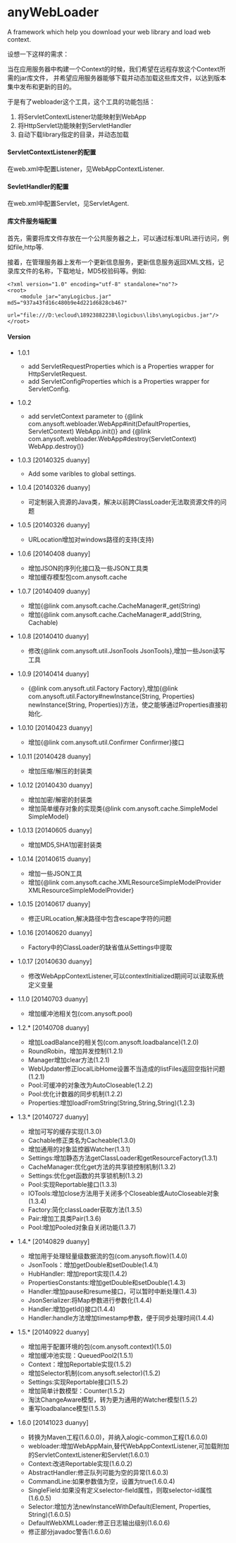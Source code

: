 anyWebLoader
============

A framework which help you download your web library and load web context.

设想一下这样的需求：

当在应用服务器中构建一个Context的时候，我们希望在远程存放这个Context所需的jar库文件， 并希望应用服务器能够下载并动态加载这些库文件，以达到版本集中发布和更新的目的。

于是有了webloader这个工具，这个工具的功能包括：

1. 将ServletContextListener功能映射到WebApp
2. 将HttpServlet功能映射到ServletHandler
3. 自动下载library指定的目录，并动态加载

#### ServletContextListener的配置

在web.xml中配置Listener，见WebAppContextListener.

#### SevletHandler的配置

在web.xml中配置Servlet，见ServletAgent.

#### 库文件服务端配置

首先，需要将库文件存放在一个公共服务器之上，可以通过标准URL进行访问，例如file,http等.

接着，在管理服务器上发布一个更新信息服务，更新信息服务返回XML文档，记录库文件的名称，下载地址，MD5校验码等。例如:

    <?xml version="1.0" encoding="utf-8" standalone="no"?>
    <root>
        <module jar="anyLogicbus.jar" md5="937a43fd16c480b9e4d221d6828cb467"
        url="file:///D:\ecloud\18923882238\logicbus\libs\anyLogicbus.jar"/>
    </root>

#### Version
- 1.0.1
    + add ServletRequestProperties which is a Properties wrapper for HttpServletRequest.
    + add ServletConfigProperties which is a Properties wrapper for ServletConfig.
    
- 1.0.2 
	+ add servletContext parameter to {@link com.anysoft.webloader.WebApp#init(DefaultProperties, ServletContext) WebApp.init()} 
	and {@link com.anysoft.webloader.WebApp#destroy(ServletContext) WebApp.destroy()}
	
- 1.0.3 [20140325 duanyy]
    + Add some varibles to global settings.
    
- 1.0.4 [20140326 duanyy]
    + 可定制装入资源的Java类，解决以前跨ClassLoader无法取资源文件的问题
    
- 1.0.5 [20140326 duanyy]
    + URLocation增加对windows路径的支持(支持\)
    
- 1.0.6 [20140408 duanyy]
    + 增加JSON的序列化接口及一些JSON工具类
    + 增加缓存模型包com.anysoft.cache
    
- 1.0.7 [20140409 duanyy]
    + 增加{@link com.anysoft.cache.CacheManager#_get(String)
    + 增加{@link com.anysoft.cache.CacheManager#_add(String, Cachable)

- 1.0.8 [20140410 duanyy]
    + 修改{@link com.anysoft.util.JsonTools JsonTools},增加一些Json读写工具
    
- 1.0.9 [20140414 duanyy]
    + {@link com.anysoft.util.Factory Factory},增加{@link com.anysoft.util.Factory#newInstance(String, Properties) newInstance(String, Properties)}方法，使之能够通过Properties直接初始化.
    
- 1.0.10 [20140423 duanyy]
	+ 增加{@link com.anysoft.util.Confirmer Confirmer}接口

- 1.0.11 [20140428 duanyy]
	+ 增加压缩/解压的封装类
	
- 1.0.12 [20140430 duanyy]
	+ 增加加密/解密的封装类
	+ 增加简单缓存对象的实现类{@link com.anysoft.cache.SimpleModel SimpleModel}
	
- 1.0.13 [20140605 duanyy]
	+ 增加MD5,SHA1加密封装类
	
- 1.0.14 [20140615 duanyy]
	+ 增加一些JSON工具
	+ 增加{@link com.anysoft.cache.XMLResourceSimpleModelProvider XMLResourceSimpleModelProvider}

- 1.0.15 [20140617 duanyy]
	+ 修正URLocation,解决路径中包含escape字符的问题

- 1.0.16 [20140620 duanyy] 
	+ Factory中的ClassLoader的缺省值从Settings中提取
	
- 1.0.17 [20140630 duanyy]
	+ 修改WebAppContextListener,可以contextInitialized期间可以读取系统定义变量
	
- 1.1.0 [20140703 duanyy]
	+ 增加缓冲池相关包(com.anysoft.pool)
	
- 1.2.* [20140708 duanyy] 
	+ 增加LoadBalance的相关包(com.anysoft.loadbalance)(1.2.0)
	+ RoundRobin，增加并发控制(1.2.1)
	+ Manager增加clear方法(1.2.1)
	+ WebUpdater修正localLibHome设置不当造成的listFiles返回空指针问题(1.2.1)
	+ Pool:可缓冲的对象改为AutoCloseable(1.2.2)
	+ Pool:优化计数器的同步机制(1.2.2)
	+ Properties:增加loadFromString(String,String,String)(1.2.3)
	
- 1.3.* [20140727 duanyy]
    + 增加可写的缓存实现(1.3.0)
    + Cachable修正类名为Cacheable(1.3.0)
    + 增加通用的对象监控器Watcher(1.3.1)
    + Settings:增加静态方法getClassLoader和getResourceFactory(1.3.1)
    + CacheManager:优化get方法的共享锁控制机制(1.3.2)
    + Settings:优化get函数的共享锁机制(1.3.2)
	+ Pool:实现Reportable接口(1.3.3)
	+ IOTools:增加close方法用于关闭多个Closeable或AutoCloseable对象(1.3.4)
	+ Factory:简化classLoader获取方法(1.3.5)
	+ Pair:增加工具类Pair(1.3.6)
	+ Pool:增加Pooled对象自关闭功能(1.3.7)
	
- 1.4.* [20140829 duanyy]
	+ 增加用于处理轻量级数据流的包(com.anysoft.flow)(1.4.0)
	+ JsonTools：增加getDouble和setDouble(1.4.1)
	+ HubHandler: 增加report实现(1.4.2)
	+ PropertiesConstants:增加getDouble和setDouble(1.4.3)
	+ Handler:增加pause和resume接口，可以暂时中断处理(1.4.3)
	+ JsonSerializer:将Map参数进行参数化(1.4.4)
	+ Handler:增加getId()接口(1.4.4)
	+ Handler:handle方法增加timestamp参数，便于同步处理时间(1.4.4)
	
 - 1.5.* [20140922 duanyy]
 	+ 增加用于配置环境的包(com.anysoft.context)(1.5.0)
 	+ 增加缓冲池实现：QueuedPool2(1.5.1)
 	+ Context：增加Reportable实现(1.5.2)
	+ 增加Selector机制(com.anysoft.selector)(1.5.2)
	+ Settings:实现Reportable接口(1.5.2)
	+ 增加简单计数模型：Counter(1.5.2)
	+ 淘汰ChangeAware模型，转为更为通用的Watcher模型(1.5.2)
	+ 重写loadbalance模型(1.5.3)

- 1.6.0 [20141023 duanyy]
	+ 转换为Maven工程(1.6.0.0)，并纳入alogic-common工程(1.6.0.0)
	+ webloader:增加WebAppMain,替代WebAppContextListener,可加载附加的ServletContextListener和Servlet(1.6.0.1)
	+ Context:改进Reportable实现(1.6.0.2)
	+ AbstractHandler:修正队列可能为空的异常(1.6.0.3)
	+ CommandLine:如果参数值为空，设置为true(1.6.0.4)
	+ SingleField:如果没有定义selector-field属性，则取selector-id属性(1.6.0.5)
	+ Selector:增加方法newInstanceWithDefault(Element, Properties, String)(1.6.0.5)
	+ DefaultWebXMLLoader:修正日志输出级别(1.6.0.6)
	+ 修正部分javadoc警告(1.6.0.6)
	
	